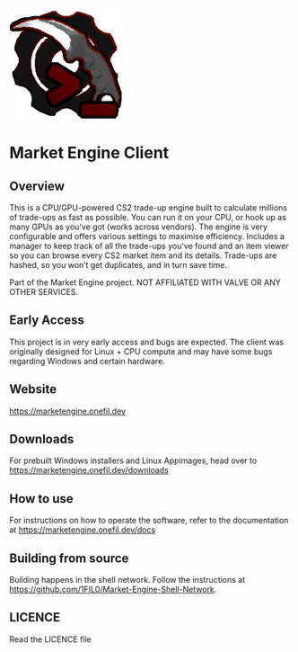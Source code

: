 ![](readme_assets/market_engine_client.png)

# Market Engine Client

## Overview

This is a CPU/GPU-powered CS2 trade-up engine built to calculate millions of trade-ups as fast as possible. You can run it on your CPU, or hook up as many GPUs as you’ve got (works across vendors). The engine is very configurable and offers various settings to maximise efficiency. Includes a manager to keep track of all the trade-ups you've found and an item viewer so you can browse every CS2 market item and its details. Trade-ups are hashed, so you won’t get duplicates, and in turn save time.

Part of the Market Engine project. NOT AFFILIATED WITH VALVE OR ANY OTHER SERVICES.

## Early Access
This project is in very early access and bugs are expected. The client was originally designed for Linux + CPU compute and may have some bugs regarding Windows and certain hardware.

## Website

https://marketengine.onefil.dev

## Downloads

For prebuilt Windows installers and Linux Appimages, head over to https://marketengine.onefil.dev/downloads

## How to use

For instructions on how to operate the software, refer to the documentation at https://marketengine.onefil.dev/docs

## Building from source

Building happens in the shell network. Follow the instructions at https://github.com/1FIL0/Market-Engine-Shell-Network.

## LICENCE

Read the LICENCE file
